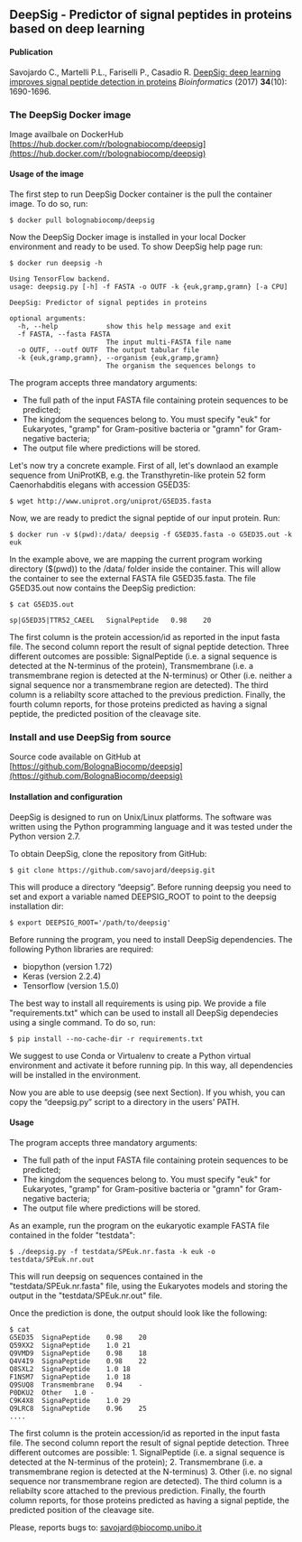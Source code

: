 ## DeepSig - Predictor of signal peptides in proteins based on deep learning

#### Publication

Savojardo C., Martelli P.L., Fariselli P., Casadio R. [DeepSig: deep learning improves signal peptide detection in proteins](https://academic.oup.com/bioinformatics/advance-article/doi/10.1093/bioinformatics/btx818/4769493) *Bioinformatics* (2017) **34**(10): 1690-1696.

### The DeepSig Docker image

Image availbale on DockerHub [https://hub.docker.com/r/bolognabiocomp/deepsig](https://hub.docker.com/r/bolognabiocomp/deepsig)

#### Usage of the image

The first step to run DeepSig Docker container is the pull the container image. To do so, run:

```
$ docker pull bolognabiocomp/deepsig
```

Now the DeepSig Docker image is installed in your local Docker environment and ready to be used. To show DeepSig help page run:

```
$ docker run deepsig -h

Using TensorFlow backend.
usage: deepsig.py [-h] -f FASTA -o OUTF -k {euk,gramp,gramn} [-a CPU]

DeepSig: Predictor of signal peptides in proteins

optional arguments:
  -h, --help            show this help message and exit
  -f FASTA, --fasta FASTA
                        The input multi-FASTA file name
  -o OUTF, --outf OUTF  The output tabular file
  -k {euk,gramp,gramn}, --organism {euk,gramp,gramn}
                        The organism the sequences belongs to
```
The program accepts three mandatory arguments:
- The full path of the input FASTA file containing protein sequences to be predicted;
- The kingdom the sequences belong to. You must specify "euk" for Eukaryotes, "gramp" for Gram-positive bacteria or "gramn" for Gram-negative bacteria;
- The output file where predictions will be stored.

Let's now try a concrete example. First of all, let's downlaod an example sequence from UniProtKB, e.g. the Transthyretin-like protein 52 form Caenorhabditis elegans with accession G5ED35:

```
$ wget http://www.uniprot.org/uniprot/G5ED35.fasta
```

Now, we are ready to predict the signal peptide of our input protein. Run:

```
$ docker run -v $(pwd):/data/ deepsig -f G5ED35.fasta -o G5ED35.out -k euk
```

In the example above, we are mapping the current program working directory ($(pwd)) to the /data/ folder inside the container. This will allow the container to see the external FASTA file G5ED35.fasta.
The file G5ED35.out now contains the DeepSig prediction:
```
$ cat G5ED35.out

sp|G5ED35|TTR52_CAEEL   SignalPeptide   0.98    20
```
The first column is the protein accession/id as reported in the input fasta file. The second column report the result of signal peptide detection. Three different outcomes are possible: SignalPeptide (i.e. a signal sequence is detected at the N-terminus of the protein), Transmembrane (i.e. a transmembrane region is detected at the N-terminus) or Other (i.e. neither a signal sequence nor a transmembrane region are detected). The third column is a reliabilty score attached to the previous prediction. Finally, the fourth column reports, for those proteins predicted as having a signal peptide, the predicted position of the cleavage site.


### Install and use DeepSig from source

Source code available on GitHub at [https://github.com/BolognaBiocomp/deepsig](https://github.com/BolognaBiocomp/deepsig)

#### Installation and configuration

DeepSig is designed to run on Unix/Linux platforms. The software was written using the Python programming language and it was tested under the Python version 2.7.

To obtain DeepSig, clone the repository from GitHub:

```
$ git clone https://github.com/savojard/deepsig.git
```

This will produce a directory “deepsig”. Before running deepsig you need to set and export a variable named DEEPSIG_ROOT to point to the deepsig installation dir:
```
$ export DEEPSIG_ROOT='/path/to/deepsig'
```

Before running the program, you need to install DeepSig dependencies. The following Python libraries are required:

- biopython (version 1.72)
- Keras (version 2.2.4)
- Tensorflow (version 1.5.0)

The best way to install all requirements is using pip. We provide a file "requirements.txt" which can be used to install all DeepSig dependecies using a single command. To do so, run:

```
$ pip install --no-cache-dir -r requirements.txt
```

We suggest to use Conda or Virtualenv to create a Python virtual environment and activate it before running pip. In this way, all dependencies will be installed in the environment. 

Now you are able to use deepsig (see next Section). If you whish, you can copy the “deepsig.py” script to a directory in the users' PATH.

#### Usage

The program accepts three mandatory arguments:

- The full path of the input FASTA file containing protein sequences to be predicted;
- The kingdom the sequences belong to. You must specify "euk" for Eukaryotes, "gramp" for Gram-positive bacteria or "gramn" for Gram-negative bacteria;
- The output file where predictions will be stored.

As an example, run the program on the eukaryotic example FASTA file contained in the folder "testdata":

```
$ ./deepsig.py -f testdata/SPEuk.nr.fasta -k euk -o testdata/SPEuk.nr.out
```

This will run deepsig on sequences contained in the "testdata/SPEuk.nr.fasta" file, using the Eukaryotes models and storing the output in the "testdata/SPEuk.nr.out" file.

Once the prediction is done, the output should look like the following:

```
$ cat 
G5ED35  SignaPeptide    0.98    20
Q59XX2  SignaPeptide    1.0 21
Q9VMD9  SignaPeptide    0.98    18
Q4V4I9  SignaPeptide    0.98    22
Q8SXL2  SignaPeptide    1.0 18
F1NSM7  SignaPeptide    1.0 18
Q9SUQ8  Transmembrane   0.94    -
P0DKU2  Other   1.0 -
C9K4X8  SignaPeptide    1.0 29
Q9LRC8  SignaPeptide    0.96    25
....
```
The first column is the protein accession/id as reported in the input fasta file. The second column report the result of signal peptide detection. Three different outcomes are possible: 1. SignalPeptide (i.e. a signal sequence is detected at the N-terminus of the protein); 2. Transmembrane (i.e. a transmembrane region is detected at the N-terminus) 3. Other (i.e. no signal sequence nor transmembrane region are detected). The third column is a reliabilty score attached to the previous prediction. Finally, the fourth column reports, for those proteins predicted as having a signal peptide, the predicted position of the cleavage site.

Please, reports bugs to: savojard@biocomp.unibo.it

